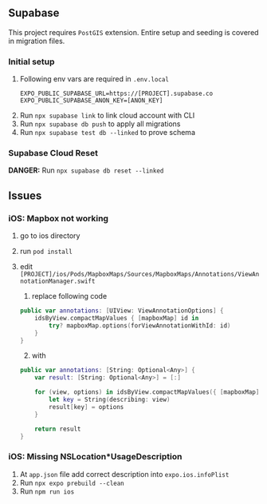## Supabase

This project requires `PostGIS` extension. Entire setup and seeding is covered in migration files.

### Initial setup

1. Following env vars are required in `.env.local`
   ```
   EXPO_PUBLIC_SUPABASE_URL=https://[PROJECT].supabase.co
   EXPO_PUBLIC_SUPABASE_ANON_KEY=[ANON_KEY]
   ```
2. Run `npx supabase link` to link cloud account with CLI
3. Run `npx supabase db push` to apply all migrations
4. Run `npx supabase test db --linked` to prove schema

### Supabase Cloud Reset

**DANGER:** Run `npx supabase db reset --linked`

## Issues

### iOS: Mapbox not working

1. go to ios directory
2. run `pod install`
3. edit `[PROJECT]/ios/Pods/MapboxMaps/Sources/MapboxMaps/Annotations/ViewAnnotationManager.swift`

   1. replace following code

   ```swift
   public var annotations: [UIView: ViewAnnotationOptions] {
       idsByView.compactMapValues { [mapboxMap] id in
           try? mapboxMap.options(forViewAnnotationWithId: id)
       }
   }
   ```

   2. with

   ```swift
   public var annotations: [String: Optional<Any>] {
       var result: [String: Optional<Any>] = [:]

       for (view, options) in idsByView.compactMapValues({ [mapboxMap] id in try? mapboxMap.options(forViewAnnotationWithId: id) }) {
           let key = String(describing: view)
           result[key] = options
       }

       return result
   }
   ```

### iOS: Missing NSLocation\*UsageDescription

1. At `app.json` file add correct description into `expo.ios.infoPlist`
2. Run `npx expo prebuild --clean`
3. Run `npm run ios`
